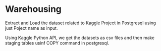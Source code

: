 # Warehousing

Extract and Load the dataset related to Kaggle Project in Postgresql using just Poject name as input.

Using Kaggle Python API, we get the datasets as csv files and then make staging tables usinf COPY command in postgresql.
